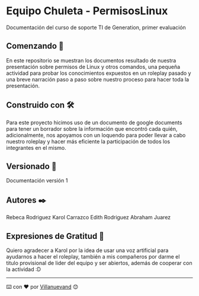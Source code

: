 # Equipo Chuleta - PermisosLinux 

Documentación del curso de soporte TI de Generation, primer evaluación

## Comenzando 🚀

En este repositorio se muestran los documentos resultado de nuestra presentación sobre permisos de Linux y otros comandos, una pequeña actividad para probar los conocimientos expuestos en un roleplay pasado y una breve narración paso a paso sobre nuestro proceso para hacer toda la presentación. 

## Construido con 🛠️

Para este proyecto hicimos uso de un documento de google documents para tener un borrador sobre la información que encontró cada quién, adicionalmente, nos apoyamos con un loquendo para poder llevar a cabo nuestro roleplay y hacer más eficiente la participación de todos los integrantes en el mismo.


## Versionado 📌

Documentación versión 1

## Autores ✒️

Rebeca Rodriguez 
Karol Carrazco
Edith Rodriguez
Abraham Juarez

## Expresiones de Gratitud 🎁

Quiero agradecer a Karol por la idea de usar una voz artificial para ayudarnos a hacer el roleplay, también a mis compañeros por darme el titulo provisional de lider del equipo y ser abiertos, además de cooperar con la actividad :D 



---
⌨️ con ❤️ por [Villanuevand](https://github.com/Villanuevand) 😊
